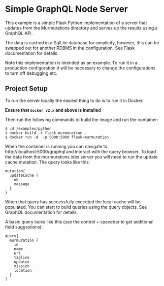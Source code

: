 # Simple GraphQL Node Server
This example is a simple Flask Python implementation of a server that updates from the Murmurations directory and
serves up the results using a GraphQL API. 

The data is cached in a SqlLite database for simplicity, however, this can be swapped out for another RDBMS in the 
configuration. See Flask documentation for details.

Note this implementation is intended as an example. To run it in a production configuration it will be necessary to 
change the configurations to turn off debugging etc.


## Project Setup
To run the server locally the easiest thing to do is to run it in Docker.

**Ensure that `docker v2.x` and above is installed**

Then run the following commands to build the image and run the container:

```
$ cd /examples/python
$ docker build -t flask-murmuration .
$ docker run -d  -p 5000:5000 flask-murmuration
```

When the container is running you can navigate to http://localhost:5000/graphql and interact with the query browser.
To load the data from the murmurations idex server you will need to run the update cache mutation. The query looks like 
this:

```
mutation{
  updateCache {
    ok
    message
  }
}
```

When that query has successfully executed the local cache will be populated. You can start to build queries using the 
query objects. See GraphQL documentation for details. 

A basic query looks like this (use the control + spacebar to get
additional field suggestions):

```
query{
  murmuration {
    id
    name
    url
    tagline
    updated
    mission
    location
  }
}
```
